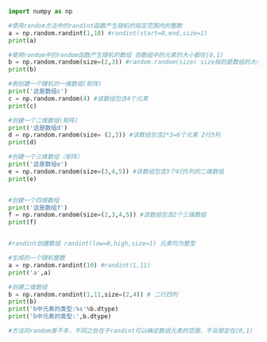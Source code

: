 
<BlogInfo id="34" title="4.随机数组的创建" author="白日梦想猿" pv=0 read_times=0 pre_cost_time=0分45秒 category="numpy学习" tag_list="['numpy学习']" create_time="2020.04.22 12:49:15" update_time="2020.04.23 15:00:54" />

```python
import numpy as np

#使用random方法中的randint函数产生随机的指定范围内的整数
a = np.random.randint(1,10) #randint(start=0,end,size=1)
print(a)

#使用random中的random函数产生随机的数组 但数组中的元素的大小都在[0,1)
b = np.random.random(size=(2,3)) #random.random(size) size指的是数组的大小，就是含有多少个元素 且都是0,1之间的数，不包含1
print(b)

#例创建一个随机的一维数组(矩阵)
print('这是数组c')
c = np.random.random(4) #该数组包含4个元素
print(c)

#创建一个二维数组(矩阵)
print('这是数组d')
d = np.random.random(size= (2,3)) #该数组包含2*3=6个元素 2行3列
print(d)

#创建一个三维数组（矩阵）
print('这是数组e')
e = np.random.random(size=(3,4,5)) #该数组包含3个4行5列的二维数组
print(e)


#创建一个四维数组
print('这是数组f')
f = np.random.random(size=(2,3,4,5)) #该数组包含2个三维数组
print(f)


#randint创建数组 randint(low=0,high,size=1) 元素均为整型

#生成的一个随机整数
a = np.random.randint(10) #randint(1,11)
print('a',a)

#创建二维数组
b = np.random.randint(1,11,size=(2,4)) # 二行四列
print(b)
print('b中元素的类型:%s'%b.dtype)
print('b中元素的类型:',b.dtype)

#方法同random差不多，不同之处在于randint可以确定数组元素的范围，不会限定在[0,1)







```
